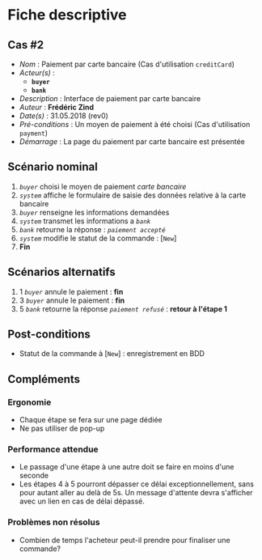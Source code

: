 # Fiche descriptive

## Cas \#2

* _Nom_ : Paiement par carte bancaire (Cas d'utilisation `creditCard`)
* _Acteur(s)_ :
    * **`buyer`**
    * **`bank`**
* _Description_ : Interface de paiement par carte bancaire
* _Auteur_ : **Frédéric Zind**
* _Date(s)_ : 31.05.2018 (rev0)
* _Pré-conditions_ : Un moyen de paiement à été choisi (Cas d'utilisation `payment`)
* _Démarrage_ : La page du paiement par carte bancaire est présentée

## Scénario nominal

1. _`buyer`_ choisi le moyen de paiement _carte bancaire_
2. _`system`_ affiche le formulaire de saisie des données relative à la carte bancaire
3. _`buyer`_ renseigne les informations demandées
4. _`system`_ transmet les informations a _`bank`_
5. _`bank`_ retourne la réponse : _`paiement accepté`_
6. _`system`_ modifie le statut de la commande : [`New`]
7. **Fin**

## Scénarios alternatifs
1. 1 _`buyer`_ annule le paiement : **fin**
2. 3 _`buyer`_ annule le paiement : **fin**
3. 5 _`bank`_ retourne la réponse _`paiement refusé`_ : **retour à l'étape 1**

## Post-conditions

* Statut de la commande à [`New`] : enregistrement en BDD

## Compléments

### Ergonomie

* Chaque étape se fera sur une page dédiée
* Ne pas utiliser de pop-up

### Performance attendue

* Le passage d'une étape à une autre doit se faire en moins d'une seconde
* Les étapes 4 à 5 pourront dépasser ce délai exceptionnellement, sans pour autant aller au delà de 5s. Un message d'attente devra s'afficher avec un lien en cas de délai dépassé.

### Problèmes non résolus

* Combien de temps l'acheteur peut-il prendre pour finaliser une commande?
